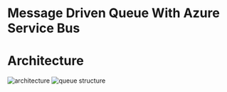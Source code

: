 # Message Driven Queue With Azure Service Bus
# Architecture
![architecture](https://github.com/gunesgultekin/MessageDrivenQueueArchitecture_AzureServiceBus/assets/126399958/3a8325a4-b9bf-493a-8919-04d2ac8a9329)
![queue structure](https://github.com/gunesgultekin/MessageDrivenQueueArchitecture_AzureServiceBus/assets/126399958/0c99c835-1c5d-43e1-9805-ed46a092f77e)

